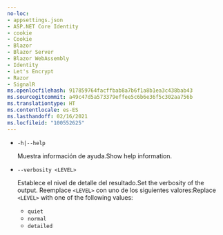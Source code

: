 ```yaml
---
no-loc:
- appsettings.json
- ASP.NET Core Identity
- cookie
- Cookie
- Blazor
- Blazor Server
- Blazor WebAssembly
- Identity
- Let's Encrypt
- Razor
- SignalR
ms.openlocfilehash: 917859764facffbab8a7b6f1a8b1ea3c438bab43
ms.sourcegitcommit: a49c47d5a573379effee5c6b6e36f5c302aa756b
ms.translationtype: HT
ms.contentlocale: es-ES
ms.lasthandoff: 02/16/2021
ms.locfileid: "100552625"
---
```

* `-h|--help`

  <span data-ttu-id="a3d32-101">Muestra información de ayuda.</span><span class="sxs-lookup"><span data-stu-id="a3d32-101">Show help information.</span></span>

* `--verbosity <LEVEL>`

  <span data-ttu-id="a3d32-102">Establece el nivel de detalle del resultado.</span><span class="sxs-lookup"><span data-stu-id="a3d32-102">Set the verbosity of the output.</span></span> <span data-ttu-id="a3d32-103">Reemplace `<LEVEL>` con uno de los siguientes valores:</span><span class="sxs-lookup"><span data-stu-id="a3d32-103">Replace `<LEVEL>` with one of the following values:</span></span>
  
  * `quiet`
  * `normal`
  * `detailed`
